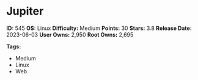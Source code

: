 # Jupiter

**ID:** 545
**OS:** Linux
**Difficulty:** Medium
**Points:** 30
**Stars:** 3.8
**Release Date:** 2023-06-03
**User Owns:** 2,950
**Root Owns:** 2,695

**Tags:**
- Medium
- Linux
- Web

